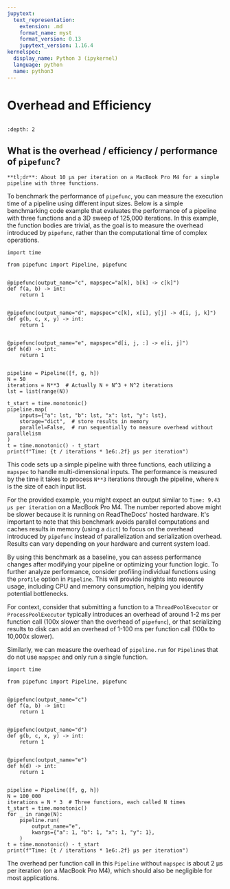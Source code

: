 ```yaml
---
jupytext:
  text_representation:
    extension: .md
    format_name: myst
    format_version: 0.13
    jupytext_version: 1.16.4
kernelspec:
  display_name: Python 3 (ipykernel)
  language: python
  name: python3
---
```


# Overhead and Efficiency

```{try-notebook}
```

```{contents} ToC
:depth: 2
```

## What is the overhead / efficiency / performance of `pipefunc`?

```{note}
**tl;dr**: About 10 µs per iteration on a MacBook Pro M4 for a simple pipeline with three functions.
```

To benchmark the performance of `pipefunc`, you can measure the execution time of a pipeline using different input sizes.
Below is a simple benchmarking code example that evaluates the performance of a pipeline with three functions and a 3D sweep of 125,000 iterations.
In this example, the function bodies are trivial, as the goal is to measure the overhead introduced by `pipefunc`, rather than the computational time of complex operations.

```{code-cell} ipython3
import time

from pipefunc import Pipeline, pipefunc


@pipefunc(output_name="c", mapspec="a[k], b[k] -> c[k]")
def f(a, b) -> int:
    return 1


@pipefunc(output_name="d", mapspec="c[k], x[i], y[j] -> d[i, j, k]")
def g(b, c, x, y) -> int:
    return 1


@pipefunc(output_name="e", mapspec="d[i, j, :] -> e[i, j]")
def h(d) -> int:
    return 1


pipeline = Pipeline([f, g, h])
N = 50
iterations = N**3  # Actually N + N^3 + N^2 iterations
lst = list(range(N))

t_start = time.monotonic()
pipeline.map(
    inputs={"a": lst, "b": lst, "x": lst, "y": lst},
    storage="dict",  # store results in memory
    parallel=False,  # run sequentially to measure overhead without parallelism
)
t = time.monotonic() - t_start
print(f"Time: {t / iterations * 1e6:.2f} µs per iteration")
```

This code sets up a simple pipeline with three functions, each utilizing a `mapspec` to handle multi-dimensional inputs.
The performance is measured by the time it takes to process `N**3` iterations through the pipeline, where `N` is the size of each input list.

For the provided example, you might expect an output similar to `Time: 9.43 µs per iteration` on a MacBook Pro M4.
The number reported above might be slower because it is running on ReadTheDocs' hosted hardware.
It's important to note that this benchmark avoids parallel computations and caches results in memory (using a `dict`) to focus on the overhead introduced by `pipefunc` instead of parallelization and serialization overhead.
Results can vary depending on your hardware and current system load.

By using this benchmark as a baseline, you can assess performance changes after modifying your pipeline or optimizing your function logic.
To further analyze performance, consider profiling individual functions using the `profile` option in `Pipeline`.
This will provide insights into resource usage, including CPU and memory consumption, helping you identify potential bottlenecks.

For context, consider that submitting a function to a `ThreadPoolExecutor` or `ProcessPoolExecutor` typically introduces an overhead of around 1-2 ms per function call (100x slower than the overhead of `pipefunc`), or that serializing results to disk can add an overhead of 1-100 ms per function call (100x to 10,000x slower).


Similarly, we can measure the overhead of `pipeline.run` for `Pipeline`s that do not use `mapspec` and only run a single function.

```{code-cell} ipython3
import time

from pipefunc import Pipeline, pipefunc


@pipefunc(output_name="c")
def f(a, b) -> int:
    return 1


@pipefunc(output_name="d")
def g(b, c, x, y) -> int:
    return 1


@pipefunc(output_name="e")
def h(d) -> int:
    return 1


pipeline = Pipeline([f, g, h])
N = 100_000
iterations = N * 3  # Three functions, each called N times
t_start = time.monotonic()
for _ in range(N):
    pipeline.run(
        output_name="e",
        kwargs={"a": 1, "b": 1, "x": 1, "y": 1},
    )
t = time.monotonic() - t_start
print(f"Time: {t / iterations * 1e6:.2f} µs per iteration")
```

The overhead per function call in this `Pipeline` without `mapspec` is about 2 µs per iteration (on a MacBook Pro M4), which should also be negligible for most applications.
